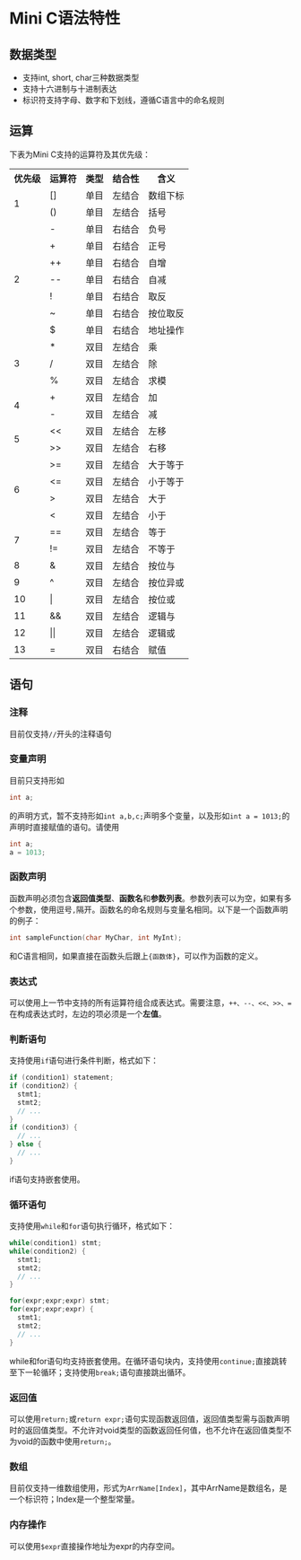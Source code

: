 # Mini C语法特性
## 数据类型
- 支持int, short, char三种数据类型
- 支持十六进制与十进制表达
- 标识符支持字母、数字和下划线，遵循C语言中的命名规则

## 运算
下表为Mini C支持的运算符及其优先级：

<table>
  <tr>
    <th>优先级</th>
    <th>运算符</th>
    <th>类型</th>
    <th>结合性</th>
    <th>含义</th>
  </tr>
  <tr>
    <td rowspan="2">1</td>
    <td>[]</td>
    <td>单目</td>
    <td>左结合</td>
    <td>数组下标</td>
  </tr>
  <tr>
    <td>()</td>
    <td>单目</td>
    <td>左结合</td>
    <td>括号</td>
  </tr>
  <tr>
    <td rowspan="7">2</td>
    <td>-</td>
    <td>单目</td>
    <td>右结合</td>
    <td>负号</td>
  </tr>
  <tr>
    <td>+</td>
    <td>单目</td>
    <td>右结合</td>
    <td>正号</td>
  </tr>
  <tr>
    <td>++</td>
    <td>单目</td>
    <td>右结合</td>
    <td>自增</td>
  </tr>
  <tr>
    <td>--</td>
    <td>单目</td>
    <td>右结合</td>
    <td>自减</td>
  </tr>
  <tr>
    <td>!</td>
    <td>单目</td>
    <td>右结合</td>
    <td>取反</td>
  </tr>
  <tr>
    <td>~</td>
    <td>单目</td>
    <td>右结合</td>
    <td>按位取反</td>
  </tr>
  <tr>
    <td>$</td>
    <td>单目</td>
    <td>右结合</td>
    <td>地址操作</td>
  </tr>
  <tr>
    <td rowspan="3">3</td>
    <td>*</td>
    <td>双目</td>
    <td>左结合</td>
    <td>乘</td>
  </tr>
  <tr>
    <td>/</td>
    <td>双目</td>
    <td>左结合</td>
    <td>除</td>
  </tr>
  <tr>
    <td>%</td>
    <td>双目</td>
    <td>左结合</td>
    <td>求模</td>
  </tr>
  <tr>
    <td rowspan="2">4</td>
    <td>+</td>
    <td>双目</td>
    <td>左结合</td>
    <td>加</td>
  </tr>
  <tr>
    <td>-</td>
    <td>双目</td>
    <td>左结合</td>
    <td>减</td>
  </tr>
  <tr>
    <td rowspan="2">5</td>
    <td>&lt;&lt;</td>
    <td>双目</td>
    <td>左结合</td>
    <td>左移</td>
  </tr>
  <tr>
    <td>&gt;&gt;</td>
    <td>双目</td>
    <td>左结合</td>
    <td>右移</td>
  </tr>
  <tr>
    <td rowspan="4">6</td>
    <td>&gt;=</td>
    <td>双目</td>
    <td>左结合</td>
    <td>大于等于</td>
  </tr>
  <tr>
    <td>&lt;=</td>
    <td>双目</td>
    <td>左结合</td>
    <td>小于等于</td>
  </tr>
  <tr>
    <td>&gt;</td>
    <td>双目</td>
    <td>左结合</td>
    <td>大于</td>
  </tr>
  <tr>
    <td>&lt;</td>
    <td>双目</td>
    <td>左结合</td>
    <td>小于</td>
  </tr>
  <tr>
    <td rowspan="2">7</td>
    <td>==</td>
    <td>双目</td>
    <td>左结合</td>
    <td>等于</td>
  </tr>
  <tr>
    <td>!=</td>
    <td>双目</td>
    <td>左结合</td>
    <td>不等于</td>
  </tr>
  <tr>
    <td>8</td>
    <td>&</td>
    <td>双目</td>
    <td>左结合</td>
    <td>按位与</td>
  </tr>
  <tr>
    <td>9</td>
    <td>^</td>
    <td>双目</td>
    <td>左结合</td>
    <td>按位异或</td>
  </tr>
  <tr>
    <td>10</td>
    <td>|</td>
    <td>双目</td>
    <td>左结合</td>
    <td>按位或</td>
  </tr>
  <tr>
    <td>11</td>
    <td>&&</td>
    <td>双目</td>
    <td>左结合</td>
    <td>逻辑与</td>
  </tr>
  <tr>
    <td>12</td>
    <td>||</td>
    <td>双目</td>
    <td>左结合</td>
    <td>逻辑或</td>
  </tr>
  <tr>
    <td>13</td>
    <td>=</td>
    <td>双目</td>
    <td>右结合</td>
    <td>赋值</td>
  </tr>
</table>

## 语句
### 注释
目前仅支持`//`开头的注释语句

### 变量声明
目前只支持形如

```c
int a;
```

的声明方式，暂不支持形如`int a,b,c;`声明多个变量，以及形如`int a = 1013;`的声明时直接赋值的语句。请使用

```c
int a;
a = 1013;
```

### 函数声明
函数声明必须包含**返回值类型**、**函数名**和**参数列表**。参数列表可以为空，如果有多个参数，使用逗号`,`隔开。函数名的命名规则与变量名相同。以下是一个函数声明的例子：

```c
int sampleFunction(char MyChar, int MyInt);
```
和C语言相同，如果直接在函数头后跟上`{函数体}`，可以作为函数的定义。

### 表达式
可以使用上一节中支持的所有运算符组合成表达式。需要注意，`++、--、<<、>>、=`在构成表达式时，左边的项必须是一个**左值**。

### 判断语句
支持使用`if`语句进行条件判断，格式如下：

```c
if (condition1) statement;
if (condition2) {
  stmt1;
  stmt2;
  // ...
}
if (condition3) {
  // ...
} else {
  // ...
}
```

if语句支持嵌套使用。

### 循环语句
支持使用`while`和`for`语句执行循环，格式如下：

```c
while(condition1) stmt;
while(condition2) {
  stmt1;
  stmt2;
  // ...
}
```

```c
for(expr;expr;expr) stmt;
for(expr;expr;expr) {
  stmt1;
  stmt2;
  // ...
}
```

while和for语句均支持嵌套使用。在循环语句块内，支持使用`continue;`直接跳转至下一轮循环；支持使用`break;`语句直接跳出循环。

### 返回值
可以使用`return;`或`return expr;`语句实现函数返回值，返回值类型需与函数声明时的返回值类型。不允许对void类型的函数返回任何值，也不允许在返回值类型不为void的函数中使用`return;`。

### 数组
目前仅支持一维数组使用，形式为`ArrName[Index]`，其中ArrName是数组名，是一个标识符；Index是一个整型常量。

### 内存操作
可以使用`$expr`直接操作地址为expr的内存空间。


